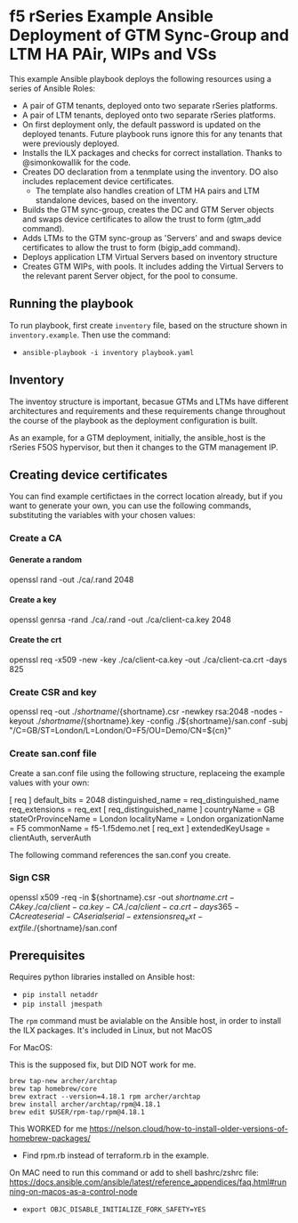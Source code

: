 # f5 rSeries Example Ansible Deployment of GTM Sync-Group and LTM HA PAir, WIPs and VSs

This example Ansible playbook deploys the following resources using a series of Ansible Roles:

- A pair of GTM tenants, deployed onto two separate rSeries platforms.
- A pair of LTM tenants, deployed onto two separate rSeries platforms.
- On first deployment only, the default password is updated on the deployed tenants.  Future playbook runs ignore this for any tenants that were previously deployed.
- Installs the ILX packages and checks for correct installation.  Thanks to @simonkowallik for the code.
- Creates DO declaration from a tenmplate using the inventory.  DO also includes replacement device certificates.
  - The template also handles creation of LTM HA pairs and LTM standalone devices, based on the inventory.
- Builds the GTM sync-group, creates the DC and GTM Server objects and swaps device certificates to allow the trust to form (gtm_add command).
- Adds LTMs to the GTM sync-group as 'Servers' and and swaps device certificates to allow the trust to form (bigip_add command).
- Deploys application LTM Virtual Servers based on inventory structure
- Creates GTM WIPs, with pools.  It includes adding the Virtual Servers to the relevant parent Server object, for the pool to consume.


## Running the playbook

To run playbook, first create `inventory` file, based on the structure shown in `inventory.example`.  Then use the command:
- `ansible-playbook -i inventory playbook.yaml`

## Inventory

The inventoy structure is important, becasue GTMs and LTMs have different architectures and requirements and these requirements change throughout the course of the playbook as the deployment configuration is built.

As an example, for a GTM deployment, initially, the ansible_host is the rSeries F5OS hypervisor, but then it changes to the GTM management IP.  

## Creating device certificates 

You can find example certifictaes in the correct location already, but if you want to generate your own, you can use the following commands, substituting the variables with your chosen values: 

### Create a CA

#### Generate a random
openssl rand -out ./ca/.rand 2048

#### Create a key
openssl genrsa -rand ./ca/.rand -out ./ca/client-ca.key 2048

#### Create the crt
openssl req -x509 -new -key ./ca/client-ca.key -out ./ca/client-ca.crt -days 825


### Create CSR and key
openssl req -out ./${shortname}/${shortname}.csr -newkey rsa:2048 -nodes -keyout ./${shortname}/${shortname}.key -config ./${shortname}/san.conf -subj "/C=GB/ST=London/L=London/O=F5/OU=Demo/CN=${cn}"

### Create san.conf file
Create a san.conf file using the following structure, replaceing the example values with your own:

[ req ]
default_bits       = 2048
distinguished_name = req_distinguished_name
req_extensions     = req_ext
[ req_distinguished_name ]
countryName                 = GB
stateOrProvinceName         = London
localityName               = London
organizationName           = F5
commonName                 = f5-1.f5demo.net
[ req_ext ]
extendedKeyUsage = clientAuth, serverAuth

The following command references the san.conf you create.


### Sign CSR
openssl x509 -req -in ${shortname}.csr -out ${shortname}.crt -CAkey ./ca/client-ca.key -CA ./ca/client-ca.crt -days 365 -CAcreateserial -CAserial serial -extensions req_ext -extfile ./${shortname}/san.conf


## Prerequisites 

Requires python libraries installed on Ansible host:
- `pip install netaddr`
- `pip install jmespath`


The `rpm` command must be avialable on the Ansible host, in order to install the ILX packages.  It's included in Linux, but not MacOS

For MacOS:

This is the supposed fix, but DID NOT work for me.

    brew tap-new archer/archtap
    brew tap homebrew/core
    brew extract --version=4.18.1 rpm archer/archtap
    brew install archer/archtap/rpm@4.18.1
    brew edit $USER/rpm-tap/rpm@4.18.1

This WORKED for me https://nelson.cloud/how-to-install-older-versions-of-homebrew-packages/
- Find rpm.rb instead of terraform.rb in the example.

On MAC need to run this command or add to shell bashrc/zshrc file:  https://docs.ansible.com/ansible/latest/reference_appendices/faq.html#running-on-macos-as-a-control-node
- `export OBJC_DISABLE_INITIALIZE_FORK_SAFETY=YES`